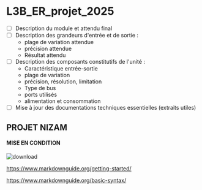 # L3B_ER_projet_2025
- [ ] Description du module et attendu final
- [ ] Description des grandeurs d'entrée et de sortie :
    - plage de variation attendue
    - précision attendue
    - Résultat attendu
- [ ] Description des composants constitutifs de l'unité : 
    - Caractéristique entrée-sortie
    - plage de variation
    - précision, résolution, limitation
    - Type de bus
    - ports utilisés
    - alimentation et consommation
- [ ] Mise à jour des documentations techniques essentielles (extraits utiles)
## PROJET NIZAM 
#### MISE EN CONDITION
![download](https://github.com/user-attachments/assets/7424d038-6472-4bc9-b47e-51e8cff577d1)

https://www.markdownguide.org/getting-started/

https://www.markdownguide.org/basic-syntax/
